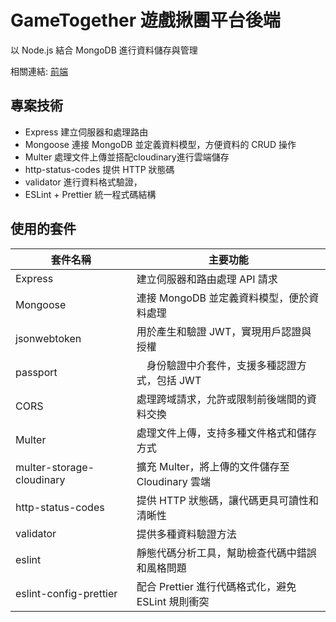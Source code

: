 # GameTogether 遊戲揪團平台後端

以 Node.js 結合 MongoDB 進行資料儲存與管理

相關連結: [前端](https://github.com/eliowei/game-together)

## 專案技術
- Express 建立伺服器和處理路由
- Mongoose 連接 MongoDB 並定義資料模型，方便資料的 CRUD 操作
- Multer 處理文件上傳並搭配cloudinary進行雲端儲存 
- http-status-codes 提供 HTTP 狀態碼
- validator 進行資料格式驗證，
- ESLint + Prettier 統一程式碼結構


## 使用的套件
| 套件名稱 | 主要功能 |
|-------|-------|
| Express | 建立伺服器和路由處理 API 請求 |
| Mongoose | 連接 MongoDB 並定義資料模型，便於資料處理 |
| jsonwebtoken | 用於產生和驗證 JWT，實現用戶認證與授權 |
| passport |　身份驗證中介套件，支援多種認證方式，包括 JWT |
| CORS | 	處理跨域請求，允許或限制前後端間的資料交換 | 
| Multer | 處理文件上傳，支持多種文件格式和儲存方式 |
| multer-storage-cloudinary | 擴充 Multer，將上傳的文件儲存至 Cloudinary 雲端 |
| http-status-codes | 提供 HTTP 狀態碼，讓代碼更具可讀性和清晰性 |
| validator | 提供多種資料驗證方法 |
| eslint | 靜態代碼分析工具，幫助檢查代碼中錯誤和風格問題 |
| eslint-config-prettier | 配合 Prettier 進行代碼格式化，避免 ESLint 規則衝突 |